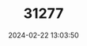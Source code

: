 ---
title: "31277"
category: "Picea aurantiaca"
draft: false
date: 2024-02-22 13:03:50
languages:
  Chinese: ["Baipi Yun Shan", "白皮云杉"]
  English: ["Orange Spruce"]
---